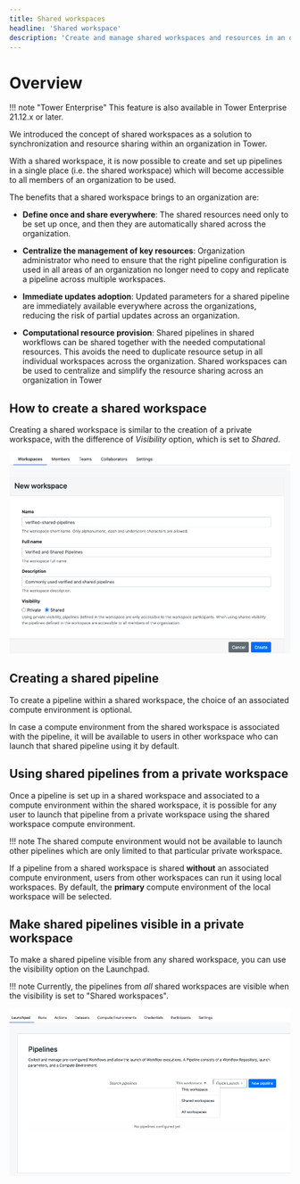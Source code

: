 ```yaml
---
title: Shared workspaces
headline: 'Shared workspace'
description: 'Create and manage shared workspaces and resources in an organization.'
---
```


# Overview

!!! note "Tower Enterprise"
    This feature is also available in Tower Enterprise 21.12.x or later.

We introduced the concept of shared workspaces as a solution to synchronization and resource sharing within an organization in Tower.

With a shared workspace, it is now possible to create and set up pipelines in a single place (i.e. the shared workspace) which will become accessible to all members of an organization to be used.

The benefits that a shared workspace brings to an organization are:

- **Define once and share everywhere**: The shared resources need only to be set up once, and then they are automatically shared across the organization.  

- **Centralize the management of key resources**: Organization administrator who need to ensure that the right pipeline configuration is used in all areas of an organization no longer need to copy and replicate a pipeline across multiple workspaces. 

- **Immediate updates adoption**: Updated parameters for a shared pipeline are immediately available everywhere across the organizations, reducing the risk of partial updates across an organization.

- **Computational resource provision**: Shared pipelines in shared workflows can be shared together with the needed computational resources. This avoids the need to duplicate resource setup in all individual workspaces across the organization. Shared workspaces can be used to centralize and simplify the resource sharing across an organization in Tower


## How to create a shared workspace

Creating a shared workspace is similar to the creation of a private workspace, with the difference of *Visibility* option, which is set to _Shared_.

![](./_images/shared_visibility.png)


## Creating a shared pipeline

To create a pipeline within a shared workspace, the choice of an associated compute environment is optional. 

In case a compute environment from the shared workspace is associated with the pipeline, it will be available to users in other workspace who can launch that shared pipeline using it by default.



## Using shared pipelines from a private workspace

Once a pipeline is set up in a shared workspace and associated to a compute environment within the shared workspace, it is possible for any user to launch that pipeline from a private workspace using the shared workspace compute environment.


!!! note 
    The shared compute environment would not be available to launch other pipelines which are only limited to that particular private workspace.

If a pipeline from a shared workspace is shared **without** an associated compute environment, users from other workspaces can run it using local workspaces. By default, the **primary** compute environment of the local workspace will be selected.

## Make shared pipelines visible in a private workspace

To make a shared pipeline visible from any shared workspace, you can use the visibility option on the Launchpad.

!!! note
    Currently, the pipelines from _all_ shared workspaces are visible when the visibility is set to "Shared workspaces".

![](./_images/pipelines_visibility.png)


